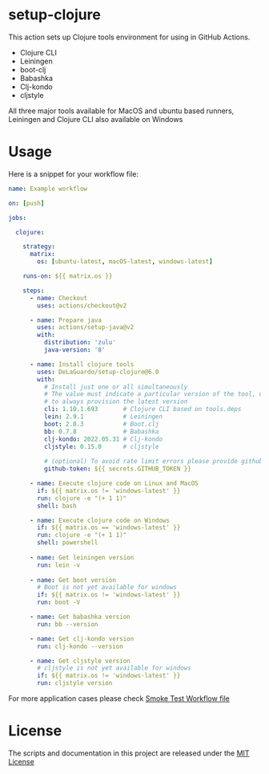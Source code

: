 # setup-clojure

This action sets up Clojure tools environment for using in GitHub Actions.

* Clojure CLI
* Leiningen
* boot-clj
* Babashka
* Clj-kondo
* cljstyle

All three major tools available for MacOS and ubuntu based runners, Leiningen and Clojure CLI also available on Windows

# Usage

Here is a snippet for your workflow file:

```yaml
name: Example workflow

on: [push]

jobs:

  clojure:

    strategy:
      matrix:
        os: [ubuntu-latest, macOS-latest, windows-latest]

    runs-on: ${{ matrix.os }}

    steps:
      - name: Checkout
        uses: actions/checkout@v2

      - name: Prepare java
        uses: actions/setup-java@v2
        with:
          distribution: 'zulu'
          java-version: '8'

      - name: Install clojure tools
        uses: DeLaGuardo/setup-clojure@6.0
        with:
          # Install just one or all simultaneously
          # The value must indicate a particular version of the tool, or use 'latest'
          # to always provision the latest version
          cli: 1.10.1.693       # Clojure CLI based on tools.deps
          lein: 2.9.1           # Leiningen
          boot: 2.8.3           # Boot.clj
          bb: 0.7.8             # Babashka
          clj-kondo: 2022.05.31 # Clj-kondo
          cljstyle: 0.15.0      # cljstyle
          
          # (optional) To avoid rate limit errors please provide github token
          github-token: ${{ secrets.GITHUB_TOKEN }}

      - name: Execute clojure code on Linux and MacOS
        if: ${{ matrix.os != 'windows-latest' }}
        run: clojure -e "(+ 1 1)"
        shell: bash

      - name: Execute clojure code on Windows
        if: ${{ matrix.os == 'windows-latest' }}
        run: clojure -e "(+ 1 1)"
        shell: powershell
        
      - name: Get leiningen version
        run: lein -v
        
      - name: Get boot version
        # Boot is not yet available for windows
        if: ${{ matrix.os != 'windows-latest' }}
        run: boot -V

      - name: Get babashka version
        run: bb --version

      - name: Get clj-kondo version
        run: clj-kondo --version

      - name: Get cljstyle version
        # cljstyle is not yet available for windows
        if: ${{ matrix.os != 'windows-latest' }}
        run: cljstyle version
```

For more application cases please check [Smoke Test Workflow file](https://github.com/DeLaGuardo/setup-clojure/blob/master/.github/workflows/smoke-tests.yml)

# License

The scripts and documentation in this project are released under the [MIT License](LICENSE)
